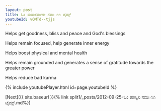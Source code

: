 ```yaml
---
layout: post
title: ಓಂ ಮಹಾಕರ್ಮನೇ ನಮಃ ೧೧ ಟೈಮ್ಸ್
youtubeId: vOMTd--tjjs
---
```

 
 
Helps get goodness, bliss and peace and God's blessings
 
Helps remain focused, help generate inner energy 
 
Helps boost physical and mental health 
 
Helps remain grounded and generates a sense of gratitude towards the greater power 
 
Helps reduce bad karma
 
 
 
 


{% include youtubePlayer.html id=page.youtubeId %}
 
[Next]({{ site.baseurl }}{% link  split1/_posts/2012-09-25-ಓಂ ತಪಸ್ವಿನಿ ನಮಃ ೧೧ ಟೈಮ್ಸ್.md%})
 
